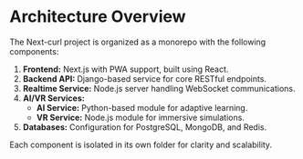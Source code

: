 # Architecture Overview

The Next-curl project is organized as a monorepo with the following 
components:

1. **Frontend:** Next.js with PWA support, built using React.
2. **Backend API:** Django-based service for core RESTful endpoints.
3. **Realtime Service:** Node.js server handling WebSocket communications.
4. **AI/VR Services:** 
   - **AI Service:** Python-based module for adaptive learning.
   - **VR Service:** Node.js module for immersive simulations.
5. **Databases:** Configuration for PostgreSQL, MongoDB, and Redis.

Each component is isolated in its own folder for clarity and scalability.
